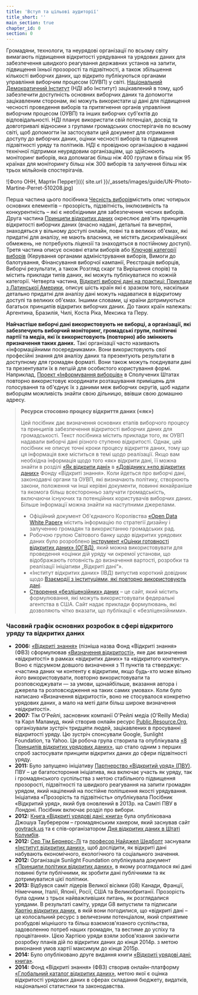 ```yaml
---
title: 'Вступ та цільові аудиторії'
title_short: ''
main_section: true
chapter_id: 0
section: 0
---
```


Громадяни, технологи, та неурядові організації по всьому світу вимагають підвищення відкритості урядування та урядових даних для забезпечення швидкого реагування державних установ на запити, підвищення їхньої прозорості та підзвітності, а також збільшення кількості виборчих даних, що відкрито публікуються органами управління виборчим процесом (ОУВП) у світі. [Національний Демократичний Інститут](http://ndi.org/) (НДІ або Інститут) зацікавлений в тому, щоб забезпечити доступність основних виборчих даних та допомогти зацікавленим сторонам, які можуть використати ці дані для підвищення чесності проведення виборів та притягнення органів управління виборчим процесом (ОУВП) та інших виборчих суб'єктів до відповідальності. НДІ планує використати свій потенціал, досвід та довготривалі відносини з групами громадських спостерігачів по всьому світі, щоб допомогти їм застосувати цей документ для отримання доступу до виборчих даних, оцінки чесності виборів та підвищення підзвітності уряду та політиків. НДІ є провідною організацією в наданні технічної підтримки неурядовим організаціям, що здійснюють моніторинг виборів, яка допомагає більш ніж 400 групам в більш ніж 95 країнах для моніторингу більш ніж 300 виборів та залучення більш ніж трьох мільйонів спостерігачів.

![Фото ОНН, Мартін Перрет]({{ site.url }}/\_assets/images/guide/UN-Photo-Martine-Perret-510208.jpg)

Перша частина цього посібника [Чесність виборів](/uk/guide/electoral-integrity/)містить опис чотирьох основних елементів – прозорість, підзвітність, інклюзивність та конкурентність – які є необхідними для забезпечення чесних виборів. Друга частина [Принципи відкритих даних](/uk/guide/principles/) окреслює дев'ять принципів відкритості виборчих даних (вчасно надані, детальні та вичерпні, знаходяться у вільному доступі онлайн, повні та в великих об'ємах, які придатні для аналізу, не мають власника, не містять дискримінаційних обмежень, не потребують ліцензії та знаходяться в постійному доступі). Третя частина описує основні етапи виборів або [Ключові категорії виборів](/uk/guide/key-categories/) (Керування органами адміністрування виборів, Вимоги до балотування, Фінансування виборчої кампанії, Реєстрація виборців, Виборчі результати, а також Розгляд скарг та Вирішення спорів) та містить приклади типів даних, які можуть публікуватися по кожній категорії. Четверта частина, [Відкриті виборчі дані на практиці: Приклади з Латинської Америки](/uk/guide/country-examples/), описує шість країн які є зразком того, наскільки детально придатні для аналізу дані можуть надаватися в відкритому доступі та великих об'ємах. Іншими словами, ці країни дотримуються багатьох принципів відкритих виборчих даних. До таких країн належать: Аргентина, Бразилія, Чилі, Коста Ріка, Мексика та Перу.

**Найчастіше виборчі дані використовують не виборці, а організації, які забезпечують виборчий моніторинг, громадські групи, політичні партії та медіа, які їх використовують (повторно) або змінюють призначення таких даних.** Такі організації часто називають «інформаційними посередниками». Вони використовують свої професійні знання для аналізу даних та презентують результати в доступному для громадян форматі. Вони також можуть поєднувати дані та презентувати їх в легшій для особистого користування формі. Наприклад, [Проект «Інформування виборців»](https://www.votinginfoproject.org/) в Сполучених Штатах повторно використовує координати розташування приміщень для голосування та об'єднує їх з даними меж виборчих округів, щоб надати виборцям можливість знайти свою дільницю, ввівши свою домашню адресу.

> **Ресурси стосовно процесу відкриття даних («як»)**
>
> Цей посібник дає визначення основних етапів виборчого процесу та принципів забезпечення відкритості виборчих даних для громадськості. Текст посібника містить приклади того, як ОУВП надавали виборчі дані різного ступеню відкритості. Однак, цей посібник не описує точні кроки процесу відкриття даних, тому що ця інформація вже міститься в темі щодо реалізації. Якщо вам необхідна інформація щодо того «як» відкрити дані, її можна знайти в розділі [«Як відкрити дані»](http://opendatahandbook.org/uk/how-to-open-up-data/index.html) в [«Довіднику »«по відкритих даних»](http://opendatahandbook.org/) Фонду «Відкриті знання». Коли йдеться про виборчі дані, законодавчі органи та ОУВП, які визначають політику, створюють закони, положення чи інші керівні документи, повинні якнайраніше та якомога більш всесторонньо залучати громадськість, включаючи існуючих та потенційних користувачів виборчих даних. Більше інформації можна знайти на наступними джерелами.
>
> - Офіційний документ Об'єднаного Королівства [«Open Data White Paper»](https://www.gov.uk/government/uploads/system/uploads/attachment_data/file/78946/CM8353_acc.pdf) містить інформацію по стратегії дизайну і залученню громадян та використанню громадських рад.
> - Робочою групою Світового банку щодо відкритих урядових даних було розроблено [інструмент «Оцінки готовності відкритих даних» (ОГВД)](http://toolkit.dev.zognet.net/uk/odra.html), який можна використовувати для проведення «оцінки дій уряду чи окремої установи, що відображають готовність до визначення вартості, розробки та реалізації ініціативи „Відкриті дані“».
> - «Інститут відкритих даних» (ІВД) випустив короткий довідник щодо [Взаємодії з інституціями, які повторно використовують дані](http://theodi.org/guides/engaging-reusers).
> - [Створення «безліцензійних» даних](https://theunitedstates.io/licensing/) – це сайт, який містить формулювання, які можуть використовувати федеральні агентства в США. Сайт надає приклади формулювань, які дозволяють чітко вказати, що публікації є «безліцензійними».

### Часовий графік основних розробок в сфері відкритого уряду та відкритих даних

- **2006:** [«Відкриті знання»](https://okfn.org/) (пізніша назва Фонд «Відкриті знання» (ФВЗ) сформулював [«Визначення відкритості»](http://opendefinition.org/), яке дає визначення «відкритості» в рамках «відкритих даних» та «відкритого контенту». Воно є підсумком довшого визначення з 11 пунктів та стверджує: «частина даних чи контенту є відкритим, якщо будь-хто може вільно його використовувати, повторно використовувати та розповсюджувати — за умови, щонайбільше, вказання автора і джерела та розповсюдження на таких самих умовах». Коли було написано «Визначення відкритості», воно не стосувалося конкретно урядових даних, а мало на меті дати більш широке визначення «відкритості».
- **2007:** Тім О'Рейлі, засновник компанії О'Рейлі медіа (O'Reilly Media) та Карл Маламуд, який створив онлайн ресурс [Public.Resource.Org](http://public.resource.org), організували зустріч тридцяти людей, зацікавлених в просуванні відкритості уряду. Цю зустріч спонсували Google, Sunlight Foundation, та Yahoo. Ця робоча група створила та опублікувала [«8 Принципів відкритих урядових даних»](https://public.resource.org/8_principles.html), що стало одним з перших спроб застосувати принципи відкритих даних до сфери підзвітності уряду.
- **2011:** Було запущено ініціативу [Партнерство «Відкритий уряд» (ПВУ)](http://www.opengovpartnership.org/). ПВУ – це багатостороння ініціатива, яка включає участь як уряду, так і громадянського суспільства з метою стабільного підвищення прозорості, підзвітності та швидкого реагування на запити громадян урядом, який націлений на постійне поліпшення якості урядування. Ініціатива «Прозорість та підзвітність» опублікувала Посібник «Відкритий уряд», який був оновлений в 2013р. на Саміті ПВУ в Лондоні. Посібник включає розділ про вибори.
- **2012:** [Книга «Відкриті урядові дані: книга»](https://opengovdata.io/) була опублікована Джошуа Тауберером – громадянським хакером, який заснував сайт [govtrack.us](https://www.govtrack.us/) та є спів-організатором [Дня відкритих даних в Штаті Колумбія](http://dc.opendataday.org/).
- **2012:** [Сер Тім Бернерс-Лі](http://www.w3.org/People/Berners-Lee/) та [професор Найджел Шедболт](http://users.ecs.soton.ac.uk/nrs/) заснували [«Інститут відкритих даних»](http://opendatainstitute.org/), щоб дослідити, як відкриті дані набувають економічного, екологічного та соціального значення.
- **2012:** Організація Sunlight Foundation опублікувала документ [«Принципи політики відкритих даних»](http://sunlightfoundation.com/opendataguidelines/), в якому розглядалося які дані повинні бути публічними, як зробити дані публічними та як дотримуватися цієї політики.
- **2013:** Відбувся саміт лідерів Великої вісімки (G8) Канади, Франції, Німеччини, Італії, Японії, Росії, США та Великобританії. Прозорість була одним з трьох найважливіших питань, як розглядалися урядами. В результаті саміту, уряди G8 випустили та підписали [Хартію відкритих даних](https://www.gov.uk/government/publications/open-data-charter), в якій вони погодилися, що «відкриті дані – це колосальний ресурс з величезним потенціалом, який сприятиме розбудові міцнішого та більш взаємозв'язаного суспільства, задоволенню потреб наших громадян, та вестиме до успіху та процвітання». Цією Хартією уряди взяли зобов'язання закінчити розробку планів дій по відкритих даних до кінця 2014р. з метою виконання умов хартії максимум до кінця 2015р.
- **2014:** Було опубліковано друге видання книги [«Відкриті урядові дані: книга»](https://opengovdata.io/).
- **2014:** Фонд «Відкриті знання» (ФВЗ) створив онлайн-платформу [«Глобальний каталог відкритих даних»](http://index.okfn.org/), метою якої є оцінка відкритості урядових даних в сферах складання бюджету, видатків, національної статистики та законодавства.

